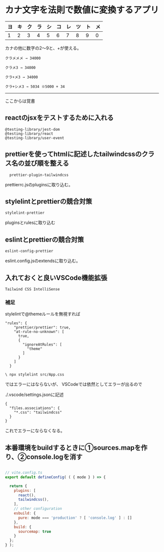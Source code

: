 # カナ文字を法則で数値に変換するアプリ

| ヨ | キ | ク | ラ | シ | コ | レ | ツ | ト | メ |
|---|---|---|---|---|---|---|---|---|---|
| 1 | 2 | 3 | 4 | 5 | 6 | 7 | 8 | 9 | 0 |

カナの他に数字の2～9と、+が使える。

```plaintext
クラメメメ → 34000

クラメ3 → 34000

クラ+メ3 → 34000

クラ+シメ3 → 5034 ※5000 + 34
```

***

ここからは覚書

## reactのjsxをテストするために入れる

```plaintext
@testing-library/jest-dom
@testing-library/react
@testing-library/user-event
```

## prettierを使ってhtmlに記述したtailwindcssのクラス名の並び順を整える

```plaintext
  prettier-plugin-tailwindcss
  ```

  prettierrc.jsのpluginsに取り込む。

## stylelintとprettierの競合対策

```plaintext
stylelint-prettier
```

pluginsとrulesに取り込む

## eslintとprettierの競合対策

```plaintext
eslint-config-prettier
```

eslint.config.jsのextendsに取り込む。

## 入れておくと良いVSCode機能拡張

```plaintext
Tailwind CSS IntelliSense
```

### 補足

stylelintで@themeルールを無視すれば

```plaintext
"rules": {
    "prettier/prettier": true,
    "at-rule-no-unknown": [
      true,
      {
        "ignoreAtRules": [
          "theme"
        ]
      }
    ]
  }
```

```shell
\ npx stylelint src/App.css
```

ではエラーにはならないが、
VSCodeでは依然としてエラーが出るので

./.vscode/settings.jsonに記述

```plaintext
{
  "files.associations": {
    "*.css": "tailwindcss"
  }
}
```

これでエラーにならなくなる。

## 本番環境をbuildするときに①sources.mapを作り、②console.logを消す

```javascript

// vite.config.ts
export default defineConfig( ( { mode } ) => {

  return {
    plugins: [
      react(),
      tailwindcss(),
    ],
    // other configuration
    esbuild: {
      pure: mode === 'production' ? [ 'console.log' ] : []
    },
    build: {
      sourcemap: true
    }
  };
} );
```

